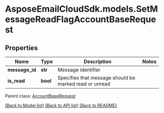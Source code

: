 # AsposeEmailCloudSdk.models.SetMessageReadFlagAccountBaseRequest
## Properties
Name | Type | Description | Notes
------------ | ------------- | ------------- | -------------
**message_id** | **str** | Message identifier | 
**is_read** | **bool** | Specifies that message should be marked read or unread | 

 Parent class: [AccountBaseRequest](AccountBaseRequest.md)

[[Back to Model list]](README.md#documentation-for-models) [[Back to API list]](README.md#documentation-for-api-endpoints) [[Back to README]](README.md)


